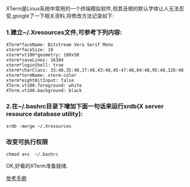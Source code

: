 XTerm是Linux系统中常用的一个终端模拟软件,但其丑陋的默认字体让人无法忍受,google了一下相关资料,将修改方法记录如下:

### 1.建立~/.Xresources文件,可参考下列内容:

	XTerm*faceName: Bitstream Vera Serif Mono
	xterm*faceSize: 18
	xterm*vt100*geometry: 100x50
	xterm*saveLines: 16384
	xterm*loginShell: true
	xterm*charClass: 33:48,35:48,37:48,43:48,45-47:48,64:48,95:48,126:48
	xterm*termName: xterm-color
	xterm*eightBitInput: false
	XTerm.vt100.foreground: white
	XTerm.vt100.background: black




### 2.在~/.bashrc目录下增加下面一句话来运行xrdb(X server resource database utility):
	
	
	xrdb -merge ~/.Xresources

###  改变可执行权限

	chmod a+x  ~/.bashrc

OK,好看的XTerm准备就绪.


[参考手册]("https://wiki.archlinux.org/index.php/Xterm")
